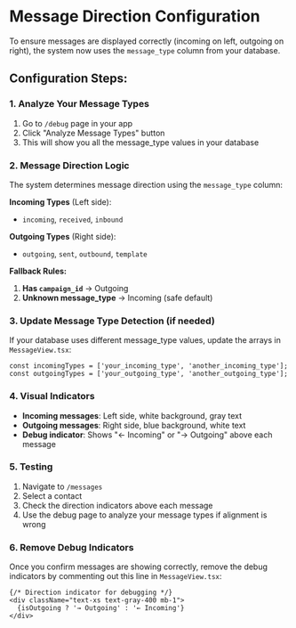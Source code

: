 # Message Direction Configuration

To ensure messages are displayed correctly (incoming on left, outgoing on right), the system now uses the `message_type` column from your database.

## Configuration Steps:

### 1. Analyze Your Message Types
1. Go to `/debug` page in your app
2. Click "Analyze Message Types" button
3. This will show you all the message_type values in your database

### 2. Message Direction Logic
The system determines message direction using the `message_type` column:

**Incoming Types** (Left side):
- `incoming`, `received`, `inbound`

**Outgoing Types** (Right side):  
- `outgoing`, `sent`, `outbound`, `template`

**Fallback Rules:**
1. **Has `campaign_id`** → Outgoing
2. **Unknown message_type** → Incoming (safe default)

### 3. Update Message Type Detection (if needed)
If your database uses different message_type values, update the arrays in `MessageView.tsx`:

```tsx
const incomingTypes = ['your_incoming_type', 'another_incoming_type'];
const outgoingTypes = ['your_outgoing_type', 'another_outgoing_type'];
```

### 4. Visual Indicators
- **Incoming messages**: Left side, white background, gray text
- **Outgoing messages**: Right side, blue background, white text
- **Debug indicator**: Shows "← Incoming" or "→ Outgoing" above each message

### 5. Testing
1. Navigate to `/messages`
2. Select a contact
3. Check the direction indicators above each message
4. Use the debug page to analyze your message types if alignment is wrong

### 6. Remove Debug Indicators
Once you confirm messages are showing correctly, remove the debug indicators by commenting out this line in `MessageView.tsx`:

```tsx
{/* Direction indicator for debugging */}
<div className="text-xs text-gray-400 mb-1">
  {isOutgoing ? '→ Outgoing' : '← Incoming'}
</div>
```